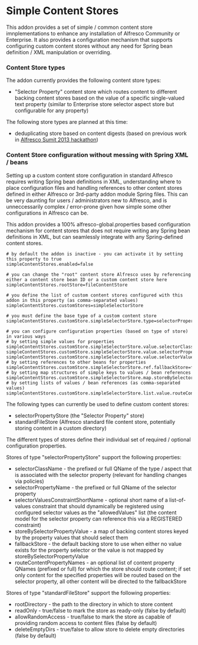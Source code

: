 # Simple Content Stores
This addon provides a set of simple / common content store imnplementations to enhance any installation of Alfresco Community or Enterprise. It also provides a configuration mechanism that supports configuring custom content stores without any need for Spring bean definition / XML manipulation or overriding.

### Content Store types
The addon currently provides the following content store types:

- "Selector Property" content store which routes content to different backing content stores based on the value of a specific single-valued text property (similar to Enterprise store selector aspect store but configurable for any property)

The following store types are planned at this time:
- deduplicating store based on content digests (based on previous work in [Alfresco Sumit 2013 hackathon](https://github.com/AFaust/content-stores))

### Content Store configuration without messing with Spring XML / beans
Setting up a custom content store configuration in standard Alfresco requires writing Spring bean definitions in XML, understanding where to place configuration files and handling references to other content stores defined in either Alfresco or 3rd-party addon module Spring files. This can be very daunting for users / administrators new to Alfresco, and is unneccessarily complex / error-prone given how simple some other configurations in Alfresco can be.

This addon provides a 100% alfresco-global.properties based configuration mechanism for content stores that does not require writing any Spring bean definitions in XML, but can seamlessly integrate with any Spring-defined content stores.


```
# by default the addon is inactive - you can activate it by setting this property to true
simpleContentStores.enabled=false

# you can change the "root" content store Alfresco uses by referencing either a content store bean ID or a custom content store here
simpleContentStores.rootStore=fileContentStore

# you define the list of custom content stores configured with this addon in this property (as comma-separated values)
simpleContentStores.customStores=simpleSelectorStore

# you must define the base type of a custom content store
simpleContentStores.customStore.simpleSelectorStore.type=selectorPropertyStore

# you can configure configuration properties (based on type of store) in various ways
# by setting simple values for properties
simpleContentStores.customStore.simpleSelectorStore.value.selectorClassName=cm:storeSelector
simpleContentStores.customStore.simpleSelectorStore.value.selectorPropertyName=cm:storeName
simpleContentStores.customStore.simpleSelectorStore.value.selectorValuesConstraintShortName=defaultStoreSelector
# by setting references to other beans for properties
simpleContentStores.customStore.simpleSelectorStore.ref.fallbackStore=fileContentStore
# by setting map structures of simple keys to values / bean references
simpleContentStores.customStore.simpleSelectorStore.map.storeBySelectorPropertyValue.ref.default=fileContentStore
# by setting lists of values / bean references (as comma-separated values)
simpleContentStores.customStore.simpleSelectorStore.list.value.routeContentPropertyNames=cm:content

```

The following types can currently be used to define custom content stores:

- selectorPropertyStore (the "Selector Property" store)
- standardFileStore (Alfresco standard file content store, potentially storing content in a custom directory)

The different types of stores define their individual set of required / optional configuration properties.

Stores of type "selectorPropertyStore" support the following properties:
- selectorClassName - the prefixed or full QName of the type / aspect that is associated with the selector property (relevant for handling changes via policies)
- selectorPropertyName - the prefixed or full QName of the selector property
- selectorValuesConstraintShortName - optional short name of a list-of-values constraint that should dynamically be registered using configured selector values as the "allowedValues" list (the content model for the selector property can reference this via a REGISTERED constraint)
- storeBySelectorPropertyValue - a map of backing content stores keyed by the property values that should select them
- fallbackStore - the default backing store to use when either no value exists for the property selector or the value is not mapped by storeBySelectorPropertyValue
- routeContentPropertyNames - an optional list of content property QNames (prefixed or full) for which the store should route content; if set only content for the specified properties will be routed based on the selector property, all other content will be directed to the fallbackStore

Stores of type "standardFileStore" support the following properties:
- rootDirectory - the path to the directory in which to store content
- readOnly - true/false to mark the store as ready-only (false by default)
- allowRandomAccess - true/false to mark the store as capable of providing random access to content files (false by default)
- deleteEmptyDirs - true/false to allow store to delete empty directories (false by default)